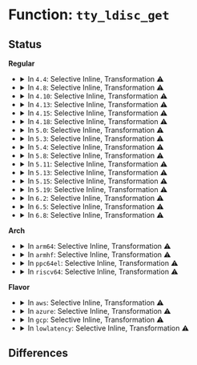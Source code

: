 # Function: <code>tty_ldisc_get</code>

## Status
<b>Regular</b>
<ul>
<li>
<details>
<summary>In <code>4.4</code>: Selective Inline, Transformation ⚠️</summary>

**Collision:** Unique Static

**Inline:** Selective

**Transformation:** True

**Instances:**

```
In drivers/tty/tty_ldisc.c (ffffffff814e9a60)
Location: drivers/tty/tty_ldisc.c:151
Inline: True
Inline callers:
  - drivers/tty/tty_ldisc.c:tty_ldisc_reinit
  - drivers/tty/tty_ldisc.c:tty_set_ldisc
  - drivers/tty/tty_ldisc.c:tty_set_ldisc
  - drivers/tty/tty_ldisc.c:tty_set_ldisc
  - drivers/tty/tty_ldisc.c:tty_ldisc_init
Direct callers:
  - drivers/tty/tty_ldisc.c:tty_ldisc_reinit
  - drivers/tty/tty_ldisc.c:tty_set_ldisc
  - drivers/tty/tty_ldisc.c:tty_set_ldisc
  - drivers/tty/tty_ldisc.c:tty_set_ldisc
  - drivers/tty/tty_ldisc.c:tty_ldisc_init
```
**Symbols:**

```
ffffffff814e9a60-ffffffff814e9af4: tty_ldisc_get.part.3 (STB_LOCAL)
```
</details>
</li>
<li>
<details>
<summary>In <code>4.8</code>: Selective Inline, Transformation ⚠️</summary>

**Collision:** Unique Static

**Inline:** Selective

**Transformation:** True

**Instances:**

```
In drivers/tty/tty_ldisc.c (ffffffff8153b496)
Location: drivers/tty/tty_ldisc.c:158
Inline: True
Inline callers:
  - drivers/tty/tty_ldisc.c:tty_ldisc_init
  - drivers/tty/tty_ldisc.c:tty_ldisc_reinit
  - drivers/tty/tty_ldisc.c:tty_set_ldisc
  - drivers/tty/tty_ldisc.c:tty_set_ldisc
  - drivers/tty/tty_ldisc.c:tty_set_ldisc
Direct callers:
  - drivers/tty/tty_ldisc.c:tty_ldisc_init
  - drivers/tty/tty_ldisc.c:tty_ldisc_reinit
  - drivers/tty/tty_ldisc.c:tty_set_ldisc
  - drivers/tty/tty_ldisc.c:tty_set_ldisc
  - drivers/tty/tty_ldisc.c:tty_set_ldisc
```
**Symbols:**

```
ffffffff8153ab80-ffffffff8153ac14: tty_ldisc_get.part.1 (STB_LOCAL)
```
</details>
</li>
<li>
<details>
<summary>In <code>4.10</code>: Selective Inline, Transformation ⚠️</summary>

**Collision:** Unique Static

**Inline:** Selective

**Transformation:** True

**Instances:**

```
In drivers/tty/tty_ldisc.c (ffffffff81567b46)
Location: drivers/tty/tty_ldisc.c:158
Inline: True
Inline callers:
  - drivers/tty/tty_ldisc.c:tty_ldisc_init
  - drivers/tty/tty_ldisc.c:tty_ldisc_reinit
  - drivers/tty/tty_ldisc.c:tty_set_ldisc
  - drivers/tty/tty_ldisc.c:tty_set_ldisc
  - drivers/tty/tty_ldisc.c:tty_set_ldisc
Direct callers:
  - drivers/tty/tty_ldisc.c:tty_ldisc_init
  - drivers/tty/tty_ldisc.c:tty_ldisc_reinit
  - drivers/tty/tty_ldisc.c:tty_set_ldisc
  - drivers/tty/tty_ldisc.c:tty_set_ldisc
  - drivers/tty/tty_ldisc.c:tty_set_ldisc
```
**Symbols:**

```
ffffffff81567240-ffffffff815672d4: tty_ldisc_get.part.1 (STB_LOCAL)
```
</details>
</li>
<li>
<details>
<summary>In <code>4.13</code>: Selective Inline, Transformation ⚠️</summary>

**Collision:** Unique Static

**Inline:** Selective

**Transformation:** True

**Instances:**

```
In drivers/tty/tty_ldisc.c (ffffffff8157b0f6)
Location: drivers/tty/tty_ldisc.c:158
Inline: True
Inline callers:
  - drivers/tty/tty_ldisc.c:tty_ldisc_init
  - drivers/tty/tty_ldisc.c:tty_ldisc_reinit
  - drivers/tty/tty_ldisc.c:tty_set_ldisc
  - drivers/tty/tty_ldisc.c:tty_set_ldisc
  - drivers/tty/tty_ldisc.c:tty_ldisc_failto
Direct callers:
  - drivers/tty/tty_ldisc.c:tty_ldisc_init
  - drivers/tty/tty_ldisc.c:tty_ldisc_reinit
  - drivers/tty/tty_ldisc.c:tty_set_ldisc
  - drivers/tty/tty_ldisc.c:tty_set_ldisc
  - drivers/tty/tty_ldisc.c:tty_ldisc_failto
```
**Symbols:**

```
ffffffff8157a8b0-ffffffff8157a949: tty_ldisc_get.part.3 (STB_LOCAL)
```
</details>
</li>
<li>
<details>
<summary>In <code>4.15</code>: Selective Inline, Transformation ⚠️</summary>

**Collision:** Unique Static

**Inline:** Selective

**Transformation:** True

**Instances:**

```
In drivers/tty/tty_ldisc.c (ffffffff815dfaf6)
Location: drivers/tty/tty_ldisc.c:159
Inline: True
Inline callers:
  - drivers/tty/tty_ldisc.c:tty_ldisc_init
  - drivers/tty/tty_ldisc.c:tty_ldisc_reinit
  - drivers/tty/tty_ldisc.c:tty_set_ldisc
  - drivers/tty/tty_ldisc.c:tty_set_ldisc
  - drivers/tty/tty_ldisc.c:tty_ldisc_failto
Direct callers:
  - drivers/tty/tty_ldisc.c:tty_ldisc_init
  - drivers/tty/tty_ldisc.c:tty_ldisc_reinit
  - drivers/tty/tty_ldisc.c:tty_set_ldisc
  - drivers/tty/tty_ldisc.c:tty_set_ldisc
  - drivers/tty/tty_ldisc.c:tty_ldisc_failto
```
**Symbols:**

```
ffffffff815df250-ffffffff815df2e9: tty_ldisc_get.part.3 (STB_LOCAL)
```
</details>
</li>
<li>
<details>
<summary>In <code>4.18</code>: Selective Inline, Transformation ⚠️</summary>

**Collision:** Unique Static

**Inline:** Selective

**Transformation:** True

**Instances:**

```
In drivers/tty/tty_ldisc.c (ffffffff81618d65)
Location: drivers/tty/tty_ldisc.c:159
Inline: True
Inline callers:
  - drivers/tty/tty_ldisc.c:tty_ldisc_init
  - drivers/tty/tty_ldisc.c:tty_ldisc_reinit
  - drivers/tty/tty_ldisc.c:tty_set_ldisc
  - drivers/tty/tty_ldisc.c:tty_ldisc_failto
Direct callers:
  - drivers/tty/tty_ldisc.c:tty_ldisc_init
  - drivers/tty/tty_ldisc.c:tty_ldisc_reinit
  - drivers/tty/tty_ldisc.c:tty_set_ldisc
  - drivers/tty/tty_ldisc.c:tty_ldisc_failto
```
**Symbols:**

```
ffffffff81618560-ffffffff816185d3: tty_ldisc_get.part.3 (STB_LOCAL)
```
</details>
</li>
<li>
<details>
<summary>In <code>5.0</code>: Selective Inline, Transformation ⚠️</summary>

**Collision:** Unique Static

**Inline:** Selective

**Transformation:** True

**Instances:**

```
In drivers/tty/tty_ldisc.c (ffffffff81635f75)
Location: drivers/tty/tty_ldisc.c:159
Inline: True
Inline callers:
  - drivers/tty/tty_ldisc.c:tty_ldisc_init
  - drivers/tty/tty_ldisc.c:tty_ldisc_reinit
  - drivers/tty/tty_ldisc.c:tty_set_ldisc
  - drivers/tty/tty_ldisc.c:tty_ldisc_failto
Direct callers:
  - drivers/tty/tty_ldisc.c:tty_ldisc_init
  - drivers/tty/tty_ldisc.c:tty_ldisc_reinit
  - drivers/tty/tty_ldisc.c:tty_set_ldisc
  - drivers/tty/tty_ldisc.c:tty_ldisc_failto
```
**Symbols:**

```
ffffffff81635730-ffffffff816357a3: tty_ldisc_get.part.3 (STB_LOCAL)
```
</details>
</li>
<li>
<details>
<summary>In <code>5.3</code>: Selective Inline, Transformation ⚠️</summary>

**Collision:** Unique Static

**Inline:** Selective

**Transformation:** True

**Instances:**

```
In drivers/tty/tty_ldisc.c (ffffffff8166a125)
Location: drivers/tty/tty_ldisc.c:166
Inline: True
Inline callers:
  - drivers/tty/tty_ldisc.c:tty_ldisc_init
  - drivers/tty/tty_ldisc.c:tty_ldisc_reinit
  - drivers/tty/tty_ldisc.c:tty_set_ldisc
  - drivers/tty/tty_ldisc.c:tty_ldisc_failto
Direct callers:
  - drivers/tty/tty_ldisc.c:tty_ldisc_init
  - drivers/tty/tty_ldisc.c:tty_ldisc_reinit
  - drivers/tty/tty_ldisc.c:tty_set_ldisc
  - drivers/tty/tty_ldisc.c:tty_ldisc_failto
```
**Symbols:**

```
ffffffff816697d0-ffffffff81669862: tty_ldisc_get.part.0 (STB_LOCAL)
```
</details>
</li>
<li>
<details>
<summary>In <code>5.4</code>: Selective Inline, Transformation ⚠️</summary>

**Collision:** Unique Static

**Inline:** Selective

**Transformation:** True

**Instances:**

```
In drivers/tty/tty_ldisc.c (ffffffff8168c855)
Location: drivers/tty/tty_ldisc.c:166
Inline: True
Inline callers:
  - drivers/tty/tty_ldisc.c:tty_ldisc_init
  - drivers/tty/tty_ldisc.c:tty_ldisc_reinit
  - drivers/tty/tty_ldisc.c:tty_set_ldisc
  - drivers/tty/tty_ldisc.c:tty_ldisc_failto
Direct callers:
  - drivers/tty/tty_ldisc.c:tty_ldisc_init
  - drivers/tty/tty_ldisc.c:tty_ldisc_reinit
  - drivers/tty/tty_ldisc.c:tty_set_ldisc
  - drivers/tty/tty_ldisc.c:tty_ldisc_failto
```
**Symbols:**

```
ffffffff8168bfd0-ffffffff8168c062: tty_ldisc_get.part.0 (STB_LOCAL)
```
</details>
</li>
<li>
<details>
<summary>In <code>5.8</code>: Selective Inline, Transformation ⚠️</summary>

**Collision:** Unique Static

**Inline:** Selective

**Transformation:** True

**Instances:**

```
In drivers/tty/tty_ldisc.c (ffffffff8173e8b5)
Location: drivers/tty/tty_ldisc.c:161
Inline: True
Inline callers:
  - drivers/tty/tty_ldisc.c:tty_ldisc_init
  - drivers/tty/tty_ldisc.c:tty_ldisc_reinit
  - drivers/tty/tty_ldisc.c:tty_set_ldisc
  - drivers/tty/tty_ldisc.c:tty_ldisc_failto
Direct callers:
  - drivers/tty/tty_ldisc.c:tty_ldisc_init
  - drivers/tty/tty_ldisc.c:tty_ldisc_reinit
  - drivers/tty/tty_ldisc.c:tty_set_ldisc
  - drivers/tty/tty_ldisc.c:tty_ldisc_failto
```
**Symbols:**

```
ffffffff8173def0-ffffffff8173df82: tty_ldisc_get.part.0 (STB_LOCAL)
```
</details>
</li>
<li>
<details>
<summary>In <code>5.11</code>: Selective Inline, Transformation ⚠️</summary>

**Collision:** Unique Static

**Inline:** Selective

**Transformation:** True

**Instances:**

```
In drivers/tty/tty_ldisc.c (ffffffff8175a81f)
Location: drivers/tty/tty_ldisc.c:160
Inline: True
Inline callers:
  - drivers/tty/tty_ldisc.c:tty_ldisc_init
  - drivers/tty/tty_ldisc.c:tty_ldisc_reinit
  - drivers/tty/tty_ldisc.c:tty_set_ldisc
  - drivers/tty/tty_ldisc.c:tty_ldisc_failto
Direct callers:
  - drivers/tty/tty_ldisc.c:tty_ldisc_init
  - drivers/tty/tty_ldisc.c:tty_ldisc_reinit
  - drivers/tty/tty_ldisc.c:tty_set_ldisc
  - drivers/tty/tty_ldisc.c:tty_ldisc_failto
```
**Symbols:**

```
ffffffff81759e50-ffffffff81759ee2: tty_ldisc_get.part.0 (STB_LOCAL)
```
</details>
</li>
<li>
<details>
<summary>In <code>5.13</code>: Selective Inline, Transformation ⚠️</summary>

**Collision:** Unique Static

**Inline:** Selective

**Transformation:** True

**Instances:**

```
In drivers/tty/tty_ldisc.c (ffffffff8173e6cf)
Location: drivers/tty/tty_ldisc.c:161
Inline: True
Inline callers:
  - drivers/tty/tty_ldisc.c:tty_ldisc_init
  - drivers/tty/tty_ldisc.c:tty_ldisc_reinit
  - drivers/tty/tty_ldisc.c:tty_set_ldisc
  - drivers/tty/tty_ldisc.c:tty_ldisc_failto
Direct callers:
  - drivers/tty/tty_ldisc.c:tty_ldisc_init
  - drivers/tty/tty_ldisc.c:tty_ldisc_reinit
  - drivers/tty/tty_ldisc.c:tty_set_ldisc
  - drivers/tty/tty_ldisc.c:tty_ldisc_failto
```
**Symbols:**

```
ffffffff8173dcf0-ffffffff8173dd82: tty_ldisc_get.part.0 (STB_LOCAL)
```
</details>
</li>
<li>
<details>
<summary>In <code>5.15</code>: Selective Inline, Transformation ⚠️</summary>

**Collision:** Unique Static

**Inline:** Selective

**Transformation:** True

**Instances:**

```
In drivers/tty/tty_ldisc.c (ffffffff817bee4f)
Location: drivers/tty/tty_ldisc.c:146
Inline: True
Inline callers:
  - drivers/tty/tty_ldisc.c:tty_ldisc_init
  - drivers/tty/tty_ldisc.c:tty_ldisc_reinit
  - drivers/tty/tty_ldisc.c:tty_set_ldisc
  - drivers/tty/tty_ldisc.c:tty_ldisc_failto
Direct callers:
  - drivers/tty/tty_ldisc.c:tty_ldisc_init
  - drivers/tty/tty_ldisc.c:tty_ldisc_reinit
  - drivers/tty/tty_ldisc.c:tty_set_ldisc
  - drivers/tty/tty_ldisc.c:tty_ldisc_failto
```
**Symbols:**

```
ffffffff817be490-ffffffff817be619: tty_ldisc_get.part.0 (STB_LOCAL)
```
</details>
</li>
<li>
<details>
<summary>In <code>5.19</code>: Selective Inline, Transformation ⚠️</summary>

**Collision:** Unique Static

**Inline:** Selective

**Transformation:** True

**Instances:**

```
In drivers/tty/tty_ldisc.c (ffffffff818fb2df)
Location: drivers/tty/tty_ldisc.c:140
Inline: True
Inline callers:
  - drivers/tty/tty_ldisc.c:tty_ldisc_init
  - drivers/tty/tty_ldisc.c:tty_ldisc_reinit
  - drivers/tty/tty_ldisc.c:tty_set_ldisc
  - drivers/tty/tty_ldisc.c:tty_ldisc_failto
Direct callers:
  - drivers/tty/tty_ldisc.c:tty_ldisc_init
  - drivers/tty/tty_ldisc.c:tty_ldisc_reinit
  - drivers/tty/tty_ldisc.c:tty_set_ldisc
  - drivers/tty/tty_ldisc.c:tty_ldisc_failto
```
**Symbols:**

```
ffffffff818fa850-ffffffff818fa9e8: tty_ldisc_get.part.0 (STB_LOCAL)
```
</details>
</li>
<li>
<details>
<summary>In <code>6.2</code>: Selective Inline, Transformation ⚠️</summary>

**Collision:** Unique Static

**Inline:** Selective

**Transformation:** True

**Instances:**

```
In drivers/tty/tty_ldisc.c (ffffffff81a544ef)
Location: drivers/tty/tty_ldisc.c:140
Inline: True
Inline callers:
  - drivers/tty/tty_ldisc.c:tty_ldisc_init
  - drivers/tty/tty_ldisc.c:tty_ldisc_reinit
  - drivers/tty/tty_ldisc.c:tty_set_ldisc
  - drivers/tty/tty_ldisc.c:tty_ldisc_failto
Direct callers:
  - drivers/tty/tty_ldisc.c:tty_ldisc_init
  - drivers/tty/tty_ldisc.c:tty_ldisc_reinit
  - drivers/tty/tty_ldisc.c:tty_set_ldisc
  - drivers/tty/tty_ldisc.c:tty_ldisc_failto
```
**Symbols:**

```
ffffffff81a539c0-ffffffff81a53b58: tty_ldisc_get.part.0 (STB_LOCAL)
```
</details>
</li>
<li>
<details>
<summary>In <code>6.5</code>: Selective Inline, Transformation ⚠️</summary>

**Collision:** Unique Static

**Inline:** Selective

**Transformation:** True

**Instances:**

```
In drivers/tty/tty_ldisc.c (ffffffff81a9ea8f)
Location: drivers/tty/tty_ldisc.c:139
Inline: True
Inline callers:
  - drivers/tty/tty_ldisc.c:tty_ldisc_init
  - drivers/tty/tty_ldisc.c:tty_ldisc_reinit
  - drivers/tty/tty_ldisc.c:tty_set_ldisc
  - drivers/tty/tty_ldisc.c:tty_ldisc_failto
Direct callers:
  - drivers/tty/tty_ldisc.c:tty_ldisc_init
  - drivers/tty/tty_ldisc.c:tty_ldisc_reinit
  - drivers/tty/tty_ldisc.c:tty_set_ldisc
  - drivers/tty/tty_ldisc.c:tty_ldisc_failto
```
**Symbols:**

```
ffffffff81a9dda0-ffffffff81a9df38: tty_ldisc_get.part.0 (STB_LOCAL)
```
</details>
</li>
<li>
<details>
<summary>In <code>6.8</code>: Selective Inline, Transformation ⚠️</summary>

**Collision:** Unique Static

**Inline:** Selective

**Transformation:** True

**Instances:**

```
In drivers/tty/tty_ldisc.c (ffffffff81af15af)
Location: drivers/tty/tty_ldisc.c:139
Inline: True
Inline callers:
  - drivers/tty/tty_ldisc.c:tty_ldisc_init
  - drivers/tty/tty_ldisc.c:tty_ldisc_reinit
  - drivers/tty/tty_ldisc.c:tty_set_ldisc
  - drivers/tty/tty_ldisc.c:tty_ldisc_failto
Direct callers:
  - drivers/tty/tty_ldisc.c:tty_ldisc_init
  - drivers/tty/tty_ldisc.c:tty_ldisc_reinit
  - drivers/tty/tty_ldisc.c:tty_set_ldisc
  - drivers/tty/tty_ldisc.c:tty_ldisc_failto
```
**Symbols:**

```
ffffffff81af0890-ffffffff81af0a5a: tty_ldisc_get.part.0 (STB_LOCAL)
```
</details>
</li>
</ul>
<b>Arch</b>
<ul>
<li>
<details>
<summary>In <code>arm64</code>: Selective Inline, Transformation ⚠️</summary>

**Collision:** Unique Static

**Inline:** Selective

**Transformation:** True

**Instances:**

```
In drivers/tty/tty_ldisc.c (ffff80001085cd58)
Location: drivers/tty/tty_ldisc.c:166
Inline: True
Inline callers:
  - drivers/tty/tty_ldisc.c:tty_ldisc_init
  - drivers/tty/tty_ldisc.c:tty_ldisc_reinit
  - drivers/tty/tty_ldisc.c:tty_set_ldisc
  - drivers/tty/tty_ldisc.c:tty_ldisc_failto
Direct callers:
  - drivers/tty/tty_ldisc.c:tty_ldisc_init
  - drivers/tty/tty_ldisc.c:tty_ldisc_reinit
  - drivers/tty/tty_ldisc.c:tty_set_ldisc
  - drivers/tty/tty_ldisc.c:tty_ldisc_failto
```
**Symbols:**

```
ffff80001085c028-ffff80001085c0d0: tty_ldisc_get.part.0 (STB_LOCAL)
```
</details>
</li>
<li>
<details>
<summary>In <code>armhf</code>: Selective Inline, Transformation ⚠️</summary>

**Collision:** Unique Static

**Inline:** Selective

**Transformation:** True

**Instances:**

```
In drivers/tty/tty_ldisc.c (c0964d4c)
Location: drivers/tty/tty_ldisc.c:166
Inline: True
Inline callers:
  - drivers/tty/tty_ldisc.c:tty_ldisc_init
  - drivers/tty/tty_ldisc.c:tty_ldisc_reinit
  - drivers/tty/tty_ldisc.c:tty_set_ldisc
  - drivers/tty/tty_ldisc.c:tty_ldisc_failto
Direct callers:
  - drivers/tty/tty_ldisc.c:tty_ldisc_init
  - drivers/tty/tty_ldisc.c:tty_ldisc_reinit
  - drivers/tty/tty_ldisc.c:tty_set_ldisc
  - drivers/tty/tty_ldisc.c:tty_ldisc_failto
```
**Symbols:**

```
c0964508-c09645b0: tty_ldisc_get.part.0 (STB_LOCAL)
```
</details>
</li>
<li>
<details>
<summary>In <code>ppc64el</code>: Selective Inline, Transformation ⚠️</summary>

**Collision:** Unique Static

**Inline:** Selective

**Transformation:** True

**Instances:**

```
In drivers/tty/tty_ldisc.c (c0000000008fbf10)
Location: drivers/tty/tty_ldisc.c:166
Inline: True
Inline callers:
  - drivers/tty/tty_ldisc.c:tty_ldisc_init
  - drivers/tty/tty_ldisc.c:tty_ldisc_reinit
  - drivers/tty/tty_ldisc.c:tty_set_ldisc
  - drivers/tty/tty_ldisc.c:tty_ldisc_failto
Direct callers:
  - drivers/tty/tty_ldisc.c:tty_ldisc_init
  - drivers/tty/tty_ldisc.c:tty_ldisc_reinit
  - drivers/tty/tty_ldisc.c:tty_set_ldisc
  - drivers/tty/tty_ldisc.c:tty_ldisc_failto
```
**Symbols:**

```
c0000000008fb0e0-c0000000008fb1cc: tty_ldisc_get.part.0 (STB_LOCAL)
```
</details>
</li>
<li>
<details>
<summary>In <code>riscv64</code>: Selective Inline, Transformation ⚠️</summary>

**Collision:** Unique Static

**Inline:** Selective

**Transformation:** True

**Instances:**

```
In drivers/tty/tty_ldisc.c (ffffffe000535e46)
Location: drivers/tty/tty_ldisc.c:166
Inline: True
Inline callers:
  - drivers/tty/tty_ldisc.c:tty_ldisc_init
  - drivers/tty/tty_ldisc.c:tty_ldisc_reinit
  - drivers/tty/tty_ldisc.c:tty_set_ldisc
  - drivers/tty/tty_ldisc.c:tty_ldisc_failto
Direct callers:
  - drivers/tty/tty_ldisc.c:tty_ldisc_init
  - drivers/tty/tty_ldisc.c:tty_ldisc_reinit
  - drivers/tty/tty_ldisc.c:tty_set_ldisc
  - drivers/tty/tty_ldisc.c:tty_ldisc_failto
```
**Symbols:**

```
ffffffe000535662-ffffffe0005356fc: tty_ldisc_get.part.0 (STB_LOCAL)
```
</details>
</li>
</ul>
<b>Flavor</b>
<ul>
<li>
<details>
<summary>In <code>aws</code>: Selective Inline, Transformation ⚠️</summary>

**Collision:** Unique Static

**Inline:** Selective

**Transformation:** True

**Instances:**

```
In drivers/tty/tty_ldisc.c (ffffffff816522d5)
Location: drivers/tty/tty_ldisc.c:166
Inline: True
Inline callers:
  - drivers/tty/tty_ldisc.c:tty_ldisc_init
  - drivers/tty/tty_ldisc.c:tty_ldisc_reinit
  - drivers/tty/tty_ldisc.c:tty_set_ldisc
  - drivers/tty/tty_ldisc.c:tty_ldisc_failto
Direct callers:
  - drivers/tty/tty_ldisc.c:tty_ldisc_init
  - drivers/tty/tty_ldisc.c:tty_ldisc_reinit
  - drivers/tty/tty_ldisc.c:tty_set_ldisc
  - drivers/tty/tty_ldisc.c:tty_ldisc_failto
```
**Symbols:**

```
ffffffff81651a50-ffffffff81651ae2: tty_ldisc_get.part.0 (STB_LOCAL)
```
</details>
</li>
<li>
<details>
<summary>In <code>azure</code>: Selective Inline, Transformation ⚠️</summary>

**Collision:** Unique Static

**Inline:** Selective

**Transformation:** True

**Instances:**

```
In drivers/tty/tty_ldisc.c (ffffffff81632715)
Location: drivers/tty/tty_ldisc.c:166
Inline: True
Inline callers:
  - drivers/tty/tty_ldisc.c:tty_ldisc_init
  - drivers/tty/tty_ldisc.c:tty_ldisc_reinit
  - drivers/tty/tty_ldisc.c:tty_set_ldisc
  - drivers/tty/tty_ldisc.c:tty_ldisc_failto
Direct callers:
  - drivers/tty/tty_ldisc.c:tty_ldisc_init
  - drivers/tty/tty_ldisc.c:tty_ldisc_reinit
  - drivers/tty/tty_ldisc.c:tty_set_ldisc
  - drivers/tty/tty_ldisc.c:tty_ldisc_failto
```
**Symbols:**

```
ffffffff81631e90-ffffffff81631f22: tty_ldisc_get.part.0 (STB_LOCAL)
```
</details>
</li>
<li>
<details>
<summary>In <code>gcp</code>: Selective Inline, Transformation ⚠️</summary>

**Collision:** Unique Static

**Inline:** Selective

**Transformation:** True

**Instances:**

```
In drivers/tty/tty_ldisc.c (ffffffff81680695)
Location: drivers/tty/tty_ldisc.c:166
Inline: True
Inline callers:
  - drivers/tty/tty_ldisc.c:tty_ldisc_init
  - drivers/tty/tty_ldisc.c:tty_ldisc_reinit
  - drivers/tty/tty_ldisc.c:tty_set_ldisc
  - drivers/tty/tty_ldisc.c:tty_ldisc_failto
Direct callers:
  - drivers/tty/tty_ldisc.c:tty_ldisc_init
  - drivers/tty/tty_ldisc.c:tty_ldisc_reinit
  - drivers/tty/tty_ldisc.c:tty_set_ldisc
  - drivers/tty/tty_ldisc.c:tty_ldisc_failto
```
**Symbols:**

```
ffffffff8167fe10-ffffffff8167fea2: tty_ldisc_get.part.0 (STB_LOCAL)
```
</details>
</li>
<li>
<details>
<summary>In <code>lowlatency</code>: Selective Inline, Transformation ⚠️</summary>

**Collision:** Unique Static

**Inline:** Selective

**Transformation:** True

**Instances:**

```
In drivers/tty/tty_ldisc.c (ffffffff8169ace5)
Location: drivers/tty/tty_ldisc.c:166
Inline: True
Inline callers:
  - drivers/tty/tty_ldisc.c:tty_ldisc_init
  - drivers/tty/tty_ldisc.c:tty_ldisc_reinit
  - drivers/tty/tty_ldisc.c:tty_set_ldisc
  - drivers/tty/tty_ldisc.c:tty_ldisc_failto
Direct callers:
  - drivers/tty/tty_ldisc.c:tty_ldisc_init
  - drivers/tty/tty_ldisc.c:tty_ldisc_reinit
  - drivers/tty/tty_ldisc.c:tty_set_ldisc
  - drivers/tty/tty_ldisc.c:tty_ldisc_failto
```
**Symbols:**

```
ffffffff8169a460-ffffffff8169a4f2: tty_ldisc_get.part.0 (STB_LOCAL)
```
</details>
</li>
</ul>

## Differences
